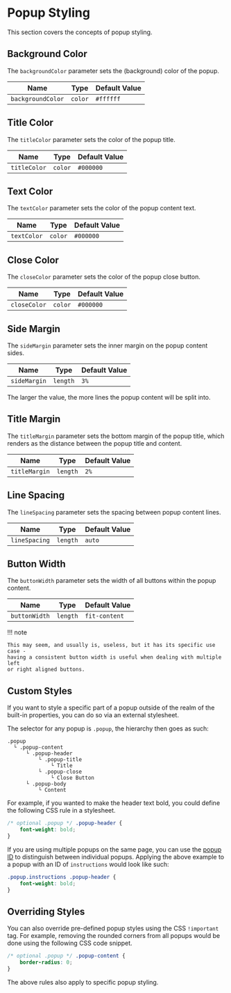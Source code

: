 Popup Styling
=============

This section covers the concepts of popup styling.

Background Color
----------------
The `backgroundColor` parameter sets the (background) color of the popup.

| Name              | Type    | Default Value |
|-------------------|---------|---------------|
| `backgroundColor` | `color` | `#ffffff`     |

Title Color
-----------
The `titleColor` parameter sets the color of the popup title.

| Name         | Type    | Default Value |
|--------------|---------|---------------|
| `titleColor` | `color` | `#000000`     |

Text Color
----------
The `textColor` parameter sets the color of the popup content text.

| Name        | Type    | Default Value |
|-------------|---------|---------------|
| `textColor` | `color` | `#000000`     |

Close Color
-----------
The `closeColor` parameter sets the color of the popup close button.

| Name         | Type    | Default Value |
|--------------|---------|---------------|
| `closeColor` | `color` | `#000000`     |

Side Margin
-----------
The `sideMargin` parameter sets the inner margin on the popup content sides.

| Name         | Type     | Default Value |
|--------------|----------|---------------|
| `sideMargin` | `length` | `3%`          |

The larger the value, the more lines the popup content will be split into.

Title Margin
------------
The `titleMargin` parameter sets the bottom margin of the popup title, which 
renders as the distance between the popup title and content.

| Name          | Type     | Default Value |
|---------------|----------|---------------|
| `titleMargin` | `length` | `2%`          |

Line Spacing
------------
The `lineSpacing` parameter sets the spacing between popup content lines.

| Name          | Type     | Default Value |
|---------------|----------|---------------|
| `lineSpacing` | `length` | `auto`        |

Button Width
------------
The `buttonWidth` parameter sets the width of all buttons within the popup 
content.

| Name          | Type     | Default Value |
|---------------|----------|---------------|
| `buttonWidth` | `length` | `fit-content` |

!!! note

    This may seem, and usually is, useless, but it has its specific use case - 
    having a consistent button width is useful when dealing with multiple left 
    or right aligned buttons.

Custom Styles
-------------

If you want to style a specific part of a popup outside of the realm
of the built-in properties, you can do so via an external stylesheet.

The selector for any popup is `.popup`, the hierarchy then goes as such:

```
.popup
  └ .popup-content
      └ .popup-header 
          └ .popup-title
              └ Title
          └ .popup-close
              └ Close Button
      └ .popup-body
          └ Content

```

For example, if you wanted to make the header text bold, you could
define the following CSS rule in a stylesheet.

```css
/* optional .popup */ .popup-header {
    font-weight: bold;
}
```

If you are using multiple popups on the same page, you can use the [popup ID](./basic-properties#id)
to distinguish between individual popups. Applying the above example to a popup
with an ID of `instructions` would look like such: 

```css
.popup.instructions .popup-header {
    font-weight: bold;
}
```

Overriding Styles
-----------------

You can also override pre-defined popup styles using the CSS `!important` tag.
For example, removing the rounded corners from all popups would be done using 
the following CSS code snippet.

```css
/* optional .popup */ .popup-content {
    border-radius: 0;
}
```

The above rules also apply to specific popup styling.